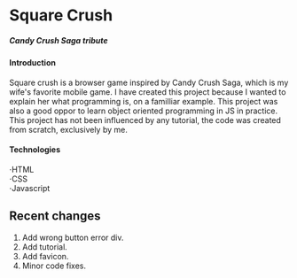 # Square Crush  
##### Candy Crush Saga tribute  

#### Introduction
Square crush is a browser game inspired by Candy Crush Saga, which is my wife's favorite mobile game. I have created this project because I wanted to explain her what programming is, on a familliar example. This project was also a good oppor to learn object oriented programming in JS in practice. This project has not been influenced by any tutorial, the code was created from scratch, exclusively by me.

#### Technologies
⋅HTML  
⋅CSS  
⋅Javascript  

## Recent changes
1) Add wrong button error div.  
2) Add tutorial.   
3) Add favicon.  
4) Minor code fixes.